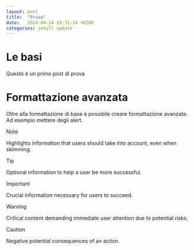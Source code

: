 ```yaml
---
layout: post
title:  "Prova"
date:   2024-04-24 19:31:24 +0200
categories: jekyll update
---
```

# Le basi
Questo è un primo post di prova

# Formattazione avanzata
Oltre alla formattazione di base è possibile creare formattazione avanzata.
Ad esempio mettere degli alert.

> [!NOTE]  
> Highlights information that users should take into account, even when skimming.

> [!TIP]
> Optional information to help a user be more successful.

> [!IMPORTANT]  
> Crucial information necessary for users to succeed.

> [!WARNING]  
> Critical content demanding immediate user attention due to potential risks.

> [!CAUTION]
> Negative potential consequences of an action.